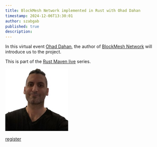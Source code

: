 ```yaml
---
title: BlockMesh Network implemented in Rust with Ohad Dahan
timestamp: 2024-12-06T13:30:01
author: szabgab
published: true
description:
---
```


In this virtual event [Ohad Dahan](https://www.linkedin.com/in/ohad-dahan-a31033266/), the author of [BlockMesh Network](https://github.com/block-mesh) will introduce us to the project.

This is part of the [Rust Maven live](/live) series.

![Ohad Dahan](images/ohad-dahan.jpeg)

<a class="button is-primary" href="https://www.meetup.com/code-mavens/events/304951805/">register</a>

